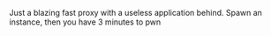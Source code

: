 Just a blazing fast proxy with a useless application behind. Spawn an instance, then you have 3 minutes to pwn
